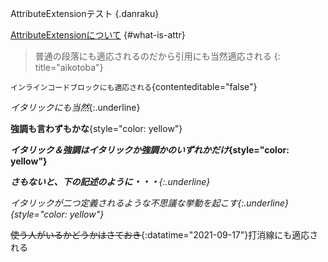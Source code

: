 AttributeExtensionテスト
{.danraku}

[AttributeExtensionについて](https://commonmark.thephpleague.com/2.0/extensions/attributes/)
{#what-is-attr}

>普通の段落にも適応されるのだから引用にも当然適応される
{: title="aikotoba"}

`インラインコードブロックにも適応される`{contenteditable="false"}

*イタリックにも当然*{:.underline}

**強調も言わずもかな**{style="color: yellow"}

***イタリック＆強調はイタリックか強調かのいずれかだけ*{style="color: yellow"}**

***さもないと、下の記述のように・・・**{:.underline}*

***イタリックが二つ定義されるような不思議な挙動を起こす*{:.underline}*{style="color: yellow"}*

~~使う人がいるかどうかはさておき~~{:datatime="2021-09-17"}打消線にも適応される